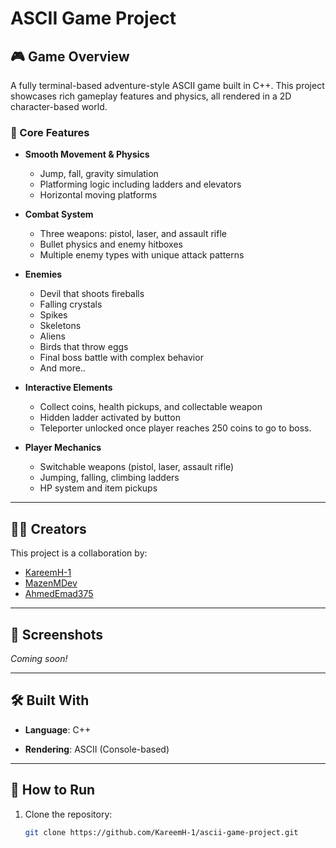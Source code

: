 # ASCII Game Project

## 🎮 Game Overview
A fully terminal-based adventure-style ASCII game built in C++. This project showcases rich gameplay features and physics, all rendered in a 2D character-based world.

### 🔧 Core Features

- **Smooth Movement & Physics**
  - Jump, fall, gravity simulation
  - Platforming logic including ladders and elevators
  - Horizontal moving platforms

- **Combat System**
  - Three weapons: pistol, laser, and assault rifle
  - Bullet physics and enemy hitboxes
  - Multiple enemy types with unique attack patterns

- **Enemies**
  - Devil that shoots fireballs
  - Falling crystals
  - Spikes
  - Skeletons
  - Aliens
  - Birds that throw eggs
  - Final boss battle with complex behavior
  - And more..

- **Interactive Elements**
  - Collect coins, health pickups, and collectable weapon
  - Hidden ladder activated by button
  - Teleporter unlocked once player reaches 250 coins to go to boss.

- **Player Mechanics**
  - Switchable weapons (pistol, laser, assault rifle)
  - Jumping, falling, climbing ladders
  - HP system and item pickups

---

## 🧑‍💻 Creators

This project is a collaboration by:

- [KareemH-1](https://github.com/KareemH-1)
- [MazenMDev](https://github.com/MazenMDev)
- [AhmedEmad375](https://github.com/AhmedEmad375)

---

## 📸 Screenshots

*Coming soon!*

---

## 🛠️ Built With

- **Language**: C++

- **Rendering**: ASCII (Console-based)

---

## 🚀 How to Run

1. Clone the repository:
   ```bash
   git clone https://github.com/KareemH-1/ascii-game-project.git
   
